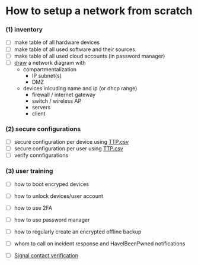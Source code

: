 # How to setup a network from scratch

### (1) inventory
- [ ] make table of all hardware devices
- [ ] make table of all used software and their sources
- [ ] make table of all used cloud accounts (in password manager)
- [ ] [draw](https://www.draw.io/) a network diagram with
  - compartmentalization
    - IP subnet(s)
    - DMZ
  - devices inlcuding name and ip (or dhcp range)
    - firewall / internet gateway
    - switch / wireless AP
    - servers
    - client
    
### (2) secure configurations
- [ ] secure configuration per device using [TTP.csv](https://github.com/gXeeXqBHuHDFTaEnff3Z/blue-team-SOHO-basics/blob/master/TTP.csv)
- [ ] secure configuration per user using [TTP.csv](https://github.com/gXeeXqBHuHDFTaEnff3Z/blue-team-SOHO-basics/blob/master/TTP.csv)
- [ ] verify connfigurations

### (3) user training
- [ ] how to boot encryped devices
- [ ] how to unlock devices/user account
- [ ] how to use 2FA
- [ ] how to use password manager
- [ ] how to regularly create an encrypted offline backup
- [ ] whom to call on incident response and HaveIBeenPwned notifications
- [ ] [Signal contact verification](https://support.signal.org/hc/en-us/articles/360007060632-What-is-a-safety-number-and-why-do-I-see-that-it-changed-)


    
  
